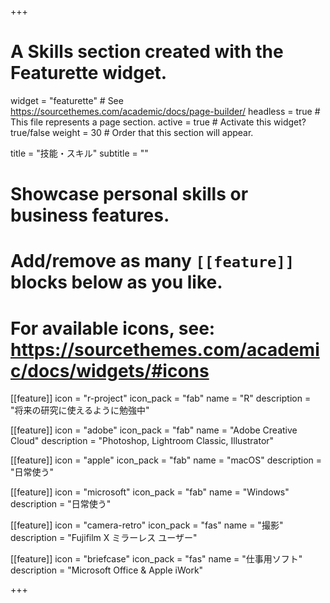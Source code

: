 +++
# A Skills section created with the Featurette widget.
widget = "featurette"  # See https://sourcethemes.com/academic/docs/page-builder/
headless = true  # This file represents a page section.
active = true  # Activate this widget? true/false
weight = 30  # Order that this section will appear.

title = "技能・スキル"
subtitle = ""

# Showcase personal skills or business features.
# 
# Add/remove as many `[[feature]]` blocks below as you like.
# 
# For available icons, see: https://sourcethemes.com/academic/docs/widgets/#icons

[[feature]]
  icon = "r-project"
  icon_pack = "fab"
  name = "R"
  description = "将来の研究に使えるように勉強中"
  
[[feature]]
  icon = "adobe"
  icon_pack = "fab"
  name = "Adobe Creative Cloud"
  description = "Photoshop, Lightroom Classic, Illustrator"  
  
 [[feature]]
  icon = "apple"
  icon_pack = "fab"
  name = "macOS"
  description = "日常使う"  
  
  [[feature]]
  icon = "microsoft"
  icon_pack = "fab"
  name = "Windows"
description = "日常使う"   
   
[[feature]]
  icon = "camera-retro"
  icon_pack = "fas"
  name = "撮影"
  description = "Fujifilm X ミラーレス ユーザー"
  
 [[feature]]
  icon = "briefcase"
  icon_pack = "fas"
  name = "仕事用ソフト"
  description = "Microsoft Office & Apple iWork" 

+++
